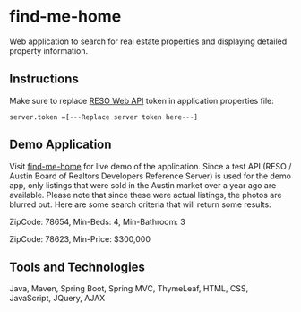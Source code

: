 # find-me-home

Web application to search for real estate properties and displaying detailed property information.

## Instructions
Make sure to replace [RESO Web API](https://bridgedataoutput.com/docs/platform/API/reso-web-api) token in application.properties file:
```
server.token =[---Replace server token here---]
```
## Demo Application
Visit [find-me-home](https://find-me-home.herokuapp.com/) for live demo of the application. Since a test API (RESO / Austin Board of Realtors Developers Reference Server) is used for the demo app, only listings that were sold in the Austin market over a year ago are available. Please note that since these were actual listings, the photos are blurred out. Here are some search criteria that will return some results:

ZipCode: 78654, Min-Beds: 4, Min-Bathroom: 3

ZipCode: 78623, Min-Price: $300,000

## Tools and Technologies
Java, Maven, Spring Boot, Spring MVC, ThymeLeaf, HTML, CSS, JavaScript, JQuery, AJAX  